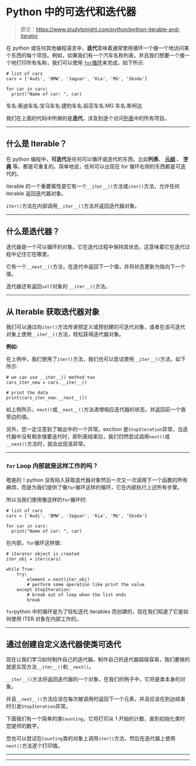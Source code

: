 # Python 中的可迭代和迭代器

> 原文：<https://www.studytonight.com/python/python-iterable-and-iterator>

在 python 或任何其他编程语言中，**迭代**意味着通常使用循环一个接一个地访问某个东西的每个项目。例如，如果我们有一个汽车名称列表，并且我们想要一个接一个地打印所有名称，我们可以使用 [`for`循环](looping-in-python)来完成，如下所示:

```
# list of cars
cars = ['Audi', 'BMW', 'Jaguar', 'Kia', 'MG', 'Skoda']

for car in cars:
  print("Name of car: ", car)
```

车名:奥迪车名:宝马车名:捷豹车名:起亚车名:MG 车名:斯柯达

我们在上面的代码中所做的是**迭代**，涉及到逐个访问[列表](lists-in-python)中的所有项目。

* * *

## 什么是 Iterable？

在 python 编程中，**可迭代**是任何可以循环或迭代的东西。比如**列表**、 **[元组](tuples-in-python)** 、 **[字典](dictionaries-in-python)** 等。都是可重复的。简单地说，任何可以出现在 for 循环右侧的东西都是可迭代的。

iterable 的一个重要属性是它有一个`__iter__()`方法或`iter()`方法，允许任何 iterable 返回迭代器对象。

`iter()`方法在内部调用`__iter__()`方法并返回迭代器对象。

* * *

## 什么是迭代器？

迭代器是一个可以循环的对象，它在迭代过程中保持其状态，这意味着它在迭代过程中记住它在哪里。

它有一个`__next__()`方法，在迭代中返回下一个值，并将状态更新为指向下一个值。

迭代器还有返回`self`对象的 `__iter__()`方法。

* * *

## 从 Iterable 获取迭代器对象

我们可以通过向`iter()`方法传递预定义或预创建的可迭代对象，或者在该可迭代对象上使用`__iter__()`方法，轻松获得迭代器对象。

**例如:**

在上例中，我们使用了`iter()`方法，我们也可以尝试使用`__iter__()`方法，如下所示:

```
# we can use __iter__() method too
cars_iter_new = cars.__iter__()

# print the data
print(cars_iter_new.__next__())
```

如上例所示，`next()`或`__next__()`方法递增相应迭代器的状态，并返回前一个值旁边的值。

另外，您一定注意到了输出中的一个异常。excition 是`StopIteration`异常，当迭代器中没有剩余值要迭代时，即列表结束后，我们仍然尝试调用`next()`或`__next()`方法时，就会出现该异常。

* * *

### `for` Loop 内部就是这样工作的吗？

嗯是的！python 没有陷入获取迭代器对象然后一次又一次调用下一个函数的所有麻烦，而是为我们提供了像`for`循环这样的循环，它在内部执行上述所有步骤。

所以当我们使用像这样的`for`循环时:

```
# list of cars
cars = ['Audi', 'BMW', 'Jaguar', 'Kia', 'MG', 'Skoda']

for car in cars:
  print("Name of car: ", car)
```

在内部，`for`循环这样做:

```
# iterator object is created
iter_obj = iter(cars)

while True:
	try:
		element = next(iter_obj)
		# perform some operation like print the value
	except StopIteration:
	    # break out of loop when the list ends 
		break
```

`for`python 中的循环是为了轻松迭代 iterables 而创建的，现在我们知道了它是如何使用 ITER 对象在内部工作的。

* * *

## 通过创建自定义迭代器使类可迭代

现在让我们学习如何制作自己的迭代器。制作自己的迭代器超级容易，我们要做的就是实现方法`__iter__()`和`__next()`。

`__iter__()`方法将返回迭代器的一个对象，在我们的例子中，它将是类本身的对象。

并且`__next__()`方法应该在每次被调用时返回下一个元素，并且应该在到达结束时引发`StopIteration`异常。

下面我们有一个简单的类`Counting`，它将打印从 1 开始的计数，直到初始化类时您提供的数字。

您也可以尝试在`Counting`类的对象上调用`iter()`方法，然后在迭代器上使用`next()`方法逐个打印值。

* * *

* * *